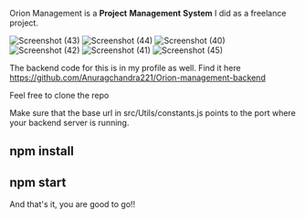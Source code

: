 Orion Management is a **Project** **Management** **System**  I did as a freelance project.

![Screenshot (43)](https://github.com/Anuragchandra221/Orion-Project-Management-System/assets/66366665/ffef2745-b527-44fe-a114-527923aef34f)
![Screenshot (44)](https://github.com/Anuragchandra221/Orion-Project-Management-System/assets/66366665/d5d77309-8699-4473-aef4-9cd1eac33bad)
![Screenshot (40)](https://github.com/Anuragchandra221/Orion-Project-Management-System/assets/66366665/279a3679-ae4f-4ad7-878e-6b2c5be10878)
![Screenshot (42)](https://github.com/Anuragchandra221/Orion-Project-Management-System/assets/66366665/8fe2f670-373c-438f-9185-3223f92b84f5)
![Screenshot (41)](https://github.com/Anuragchandra221/Orion-Project-Management-System/assets/66366665/1a6682b5-f78d-481e-a1ce-e0226da84f01)
![Screenshot (45)](https://github.com/Anuragchandra221/Orion-Project-Management-System/assets/66366665/97ddcce9-ddd6-47ca-bdfc-40335a5942d6)

The backend code for this is in my profile as well. 
Find it here https://github.com/Anuragchandra221/Orion-management-backend

Feel free to clone the repo

Make sure that the base url in src/Utils/constants.js points to the port where your backend server is running.
 
 ## npm install
 ## npm start
 
 And that's it, you are good to go!!

